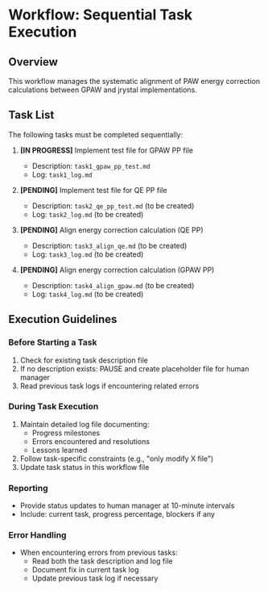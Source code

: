 # Workflow: Sequential Task Execution

## Overview
This workflow manages the systematic alignment of PAW energy correction calculations between GPAW and jrystal implementations.

## Task List
The following tasks must be completed sequentially:

1. **[IN PROGRESS]** Implement test file for GPAW PP file
   - Description: `task1_gpaw_pp_test.md`
   - Log: `task1_log.md`
   
2. **[PENDING]** Implement test file for QE PP file
   - Description: `task2_qe_pp_test.md` (to be created)
   - Log: `task2_log.md` (to be created)
   
3. **[PENDING]** Align energy correction calculation (QE PP)
   - Description: `task3_align_qe.md` (to be created)
   - Log: `task3_log.md` (to be created)
   
4. **[PENDING]** Align energy correction calculation (GPAW PP)
   - Description: `task4_align_gpaw.md` (to be created)
   - Log: `task4_log.md` (to be created)

## Execution Guidelines

### Before Starting a Task
1. Check for existing task description file
2. If no description exists: PAUSE and create placeholder file for human manager
3. Read previous task logs if encountering related errors

### During Task Execution
1. Maintain detailed log file documenting:
   - Progress milestones
   - Errors encountered and resolutions
   - Lessons learned
2. Follow task-specific constraints (e.g., "only modify X file")
3. Update task status in this workflow file

### Reporting
- Provide status updates to human manager at 10-minute intervals
- Include: current task, progress percentage, blockers if any

### Error Handling
- When encountering errors from previous tasks:
  - Read both the task description and log file
  - Document fix in current task log
  - Update previous task log if necessary